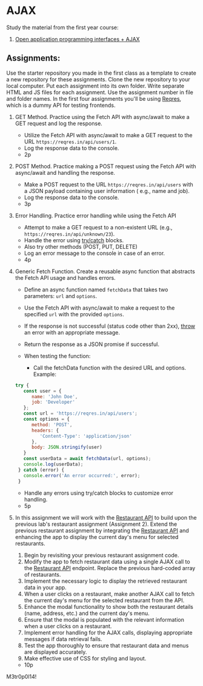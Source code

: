 # AJAX

Study the material from the first year course:

1. [Open application programming interfaces + AJAX](https://github.com/ilkkamtk/JavaScript-english/blob/main/apit-ajax.md)

## Assignments:

Use the starter repository you made in the first class as a template to create a new repository for these assignments.
Clone the new repository to your local computer. Put each assignment into its own folder. Write separate HTML and JS
files for each assignment. Use the assignment number in file and folder names. In the first four assignments you'll be
using [Reqres](https://reqres.in/), which is a dummy API for testing frontends.

1. GET Method. Practice using the Fetch API with async/await to make a GET request and log the response.
    - Utilize the Fetch API with async/await to make a GET request to the URL `https://reqres.in/api/users/1`.
    - Log the response data to the console.
    - 2p

2. POST Method. Practice making a POST request using the Fetch API with async/await and handling the response.
    - Make a POST request to the URL `https://reqres.in/api/users` with a JSON payload containing user information (
      e.g.,
      name and job).
    - Log the response data to the console.
    - 3p

3. Error Handling. Practice error handling while using the Fetch API
    - Attempt to make a GET request to a non-existent URL (e.g., `https://reqres.in/api/unknown/23`).
    - Handle the error
      using [try/catch](https://developer.mozilla.org/en-US/docs/Web/JavaScript/Reference/Statements/try...catch)
      blocks.
    - Also try other methods (POST, PUT, DELETE)
    - Log an error message to the console in case of an error.
    - 4p

4. Generic Fetch Function. Create a reusable async function that abstracts the Fetch API usage and handles errors.
    - Define an async function named `fetchData` that takes two parameters: `url` and `options`.
    - Use the Fetch API with async/await to make a request to the specified `url` with the provided `options`.
    - If the response is not successful (status code other than
      2xx), [throw](https://developer.mozilla.org/en-US/docs/Web/JavaScript/Reference/Statements/throw) an error with an
      appropriate message.
    - Return the response as a JSON promise if successful.

    - When testing the function:
        - Call the fetchData function with the desired URL and options. Example:
   ```javascript
   try {
      const user = {
         name: 'John Doe',
         job: 'Developer'
      };
      const url = 'https://reqres.in/api/users';
      const options = {
         method: 'POST',
         headers: {
            'Content-Type': 'application/json'
         },
         body: JSON.stringify(user)
      }
      const userData = await fetchData(url, options);
      console.log(userData);
    } catch (error) {
      console.error('An error occurred:', error);
    }
   
   ```
    - Handle any errors using try/catch blocks to customize error handling.
    - 5p
5. In this assignment we will work with the [Restaurant API](https://sodexo-webscrape-r73sdlmfxa-lz.a.run.app/) to build upon the previous lab's restaurant assignment (Assignment 2). Extend the previous restaurant assignment by integrating the [Restaurant API](https://sodexo-webscrape-r73sdlmfxa-lz.a.run.app/) and enhancing the app to display the current day's menu for selected restaurants.
   1. Begin by revisiting your previous restaurant assignment code.
   2. Modify the app to fetch restaurant data using a single AJAX call to the [Restaurant API](https://sodexo-webscrape-r73sdlmfxa-lz.a.run.app/) endpoint. Replace the previous hard-coded array of restaurants.
   3. Implement the necessary logic to display the retrieved restaurant data in your app.
   4. When a user clicks on a restaurant, make another AJAX call to fetch the current day's menu for the selected restaurant from the API.
   5. Enhance the modal functionality to show both the restaurant details (name, address, etc.) and the current day's menu.
   6. Ensure that the modal is populated with the relevant information when a user clicks on a restaurant.
   7. Implement error handling for the AJAX calls, displaying appropriate messages if data retrieval fails.
   8. Test the app thoroughly to ensure that restaurant data and menus are displayed accurately.
   9. Make effective use of CSS for styling and layout.
   - 10p

M3tr0p0l14!
